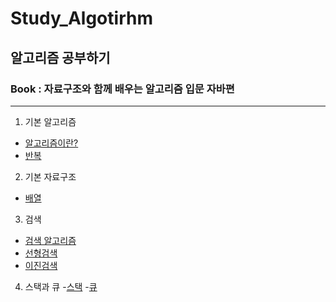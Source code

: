# Study_Algotirhm
## 알고리즘 공부하기
### Book : 자료구조와 함께 배우는 알고리즘 입문 자바편

--- 

1. 기본 알고리즘
  - [알고리즘이란?](https://github.com/ulimy/Study_Algotirhm/blob/master/src/chap01/c01_1.java)
  - [반복](https://github.com/ulimy/Study_Algotirhm/blob/master/src/chap01/c01_2.java)
 
2. 기본 자료구조
  - [배열](https://github.com/ulimy/Study_Algotirhm/blob/master/src/chap02/c02_1.java)

3. 검색
  - [검색 알고리즘](https://github.com/ulimy/Study_Algotirhm/blob/master/src/chap03/c03_1.java)
  - [선형검색](https://github.com/ulimy/Study_Algotirhm/blob/master/src/chap03/c03_2.java)
  - [이진검색](https://github.com/ulimy/Study_Algotirhm/blob/master/src/chap03/c03_3.java)

4. 스택과 큐
  -[스택](https://github.com/ulimy/Study_Algotirhm/blob/master/src/chap03/c04_1.java)
  -[큐](https://github.com/ulimy/Study_Algotirhm/blob/master/src/chap03/c04_2.java)